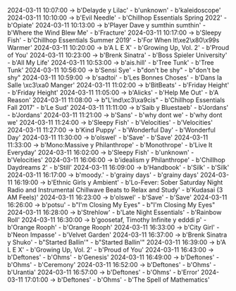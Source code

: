 2024-03-11 10:07:00 -> b'Delayde y Lilac' - b'unknown' - b'kaleidoscope'
2024-03-11 10:10:00 -> b'Evil Needle' - b'Chillhop Essentials Spring 2022' - b'Opiate'
2024-03-11 10:13:00 -> b'Player Dave y sumthin sumthin' - b'Where the Wind Blew Me' - b'Fracture'
2024-03-11 10:17:00 -> b'Sleepy Fish' - b'Chillhop Essentials Summer 2019' - b'For When It\xe2\x80\x99s Warmer'
2024-03-11 10:20:00 -> b'A L E X' - b'Growing Up, Vol. 2' - b'Proud of You'
2024-03-11 10:23:00 -> b'Brenk Sinatra' - b'Boss Spieler University' - b'All My Life'
2024-03-11 10:53:00 -> b'ais.hill' - b'Tree Tunk' - b'Tree Tunk'
2024-03-11 10:56:00 -> b'Sensi Sye' - b"don't be shy" - b"don't be shy"
2024-03-11 10:59:00 -> b'sadtoi' - b'Les Bonnes Choses' - b'Dans la Salle \xc3\xa0 Manger'
2024-03-11 11:02:00 -> b'BitBeats' - b'Friday Height' - b'Friday Height'
2024-03-11 11:05:00 -> b'Alicks' - b'Help Me Out' - b'A Reason'
2024-03-11 11:08:00 -> b"L'ind\xc3\xa9cis" - b'Chillhop Essentials Fall 2017' - b'Le Sud'
2024-03-11 11:11:00 -> b'Saib y Bluestaeb' - b'Jordans' - b'Jordans'
2024-03-11 11:21:00 -> b'Sans' - b'why dont we' - b'why dont we'
2024-03-11 11:24:00 -> b'Sleepy Fish' - b'Velocities' - b'Velocities'
2024-03-11 11:27:00 -> b'Kind Puppy' - b'Wonderful Day' - b'Wonderful Day'
2024-03-11 11:30:00 -> b'olswel' - b'Save' - b'Save'
2024-03-11 11:33:00 -> b'Mono:Massive y Philanthrope' - b'Monothrope' - b'Live It Everyday'
2024-03-11 16:02:00 -> b'Sleepy Fish' - b'unknown' - b'Velocities'
2024-03-11 16:06:00 -> b'idealism y Philanthrope' - b'Chillhop Daydreams 2' - b'Still'
2024-03-11 16:09:00 -> b'Handbook' - b'Silk' - b'Silk'
2024-03-11 16:17:00 -> b'moody.' - b'grainy days' - b'grainy days'
2024-03-11 16:19:00 -> b'Ethnic Girls y Ambient' - b'Lo-Fever: Sober Saturday Night Radio and Instrumental Chillwave Beats to Relax and Study' - b'Kudasai (3 AM Feels)'
2024-03-11 16:23:00 -> b'olswel' - b'Save' - b'Save'
2024-03-11 16:26:00 -> b'potsu' - b"I'm Closing My Eyes" - b"I'm Closing My Eyes"
2024-03-11 16:28:00 -> b'Strehlow' - b'Late Night Essentials' - b'Rainbow Roll'
2024-03-11 16:30:00 -> b'goosetaf, Timothy Infinite y edddi p' - b'Orange Rooph' - b'Orange Rooph'
2024-03-11 16:33:00 -> b'City Girl' - b'Neon Impasse' - b'Velvet Garden'
2024-03-11 16:37:00 -> b'Brenk Sinatra y Shuko' - b"Started Ballin'" - b"Started Ballin'"
2024-03-11 16:39:00 -> b'A L E X' - b'Growing Up, Vol. 2' - b'Proud of You'
2024-03-11 16:43:00 -> b'Deftones' - b'Ohms' - b'Genesis'
2024-03-11 16:49:00 -> b'Deftones' - b'Ohms' - b'Ceremony'
2024-03-11 16:52:00 -> b'Deftones' - b'Ohms' - b'Urantia'
2024-03-11 16:57:00 -> b'Deftones' - b'Ohms' - b'Error'
2024-03-11 17:01:00 -> b'Deftones' - b'Ohms' - b'The Spell of Mathematics'
